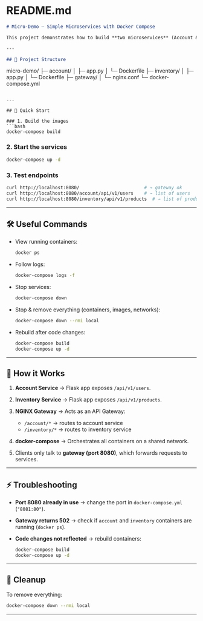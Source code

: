 # README.md

```markdown
# Micro-Demo — Simple Microservices with Docker Compose

This project demonstrates how to build **two microservices** (Account & Inventory), **containerize** them with Docker, and run them together behind a simple **NGINX gateway** using `docker-compose`.

---

## 📂 Project Structure
```

micro-demo/
├─ account/
│  ├─ app.py
│  └─ Dockerfile
├─ inventory/
│  ├─ app.py
│  └─ Dockerfile
├─ gateway/
│  └─ nginx.conf
└─ docker-compose.yml

````

---

## 🚀 Quick Start

### 1. Build the images
```bash
docker-compose build
````

### 2. Start the services

```bash
docker-compose up -d
```

### 3. Test endpoints

```bash
curl http://localhost:8080/                        # → gateway ok
curl http://localhost:8080/account/api/v1/users    # → list of users
curl http://localhost:8080/inventory/api/v1/products  # → list of products
```

---

## 🛠️ Useful Commands

* View running containers:

  ```bash
  docker ps
  ```

* Follow logs:

  ```bash
  docker-compose logs -f
  ```

* Stop services:

  ```bash
  docker-compose down
  ```

* Stop & remove everything (containers, images, networks):

  ```bash
  docker-compose down --rmi local
  ```

* Rebuild after code changes:

  ```bash
  docker-compose build
  docker-compose up -d
  ```

---

## 📖 How it Works

1. **Account Service** → Flask app exposes `/api/v1/users`.
2. **Inventory Service** → Flask app exposes `/api/v1/products`.
3. **NGINX Gateway** → Acts as an API Gateway:

   * `/account/*` → routes to account service
   * `/inventory/*` → routes to inventory service
4. **docker-compose** → Orchestrates all containers on a shared network.
5. Clients only talk to **gateway (port 8080)**, which forwards requests to services.

---

## ⚡ Troubleshooting

* **Port 8080 already in use** → change the port in `docker-compose.yml` (`"8081:80"`).
* **Gateway returns 502** → check if `account` and `inventory` containers are running (`docker ps`).
* **Code changes not reflected** → rebuild containers:

  ```bash
  docker-compose build
  docker-compose up -d
  ```

---

## 🧹 Cleanup

To remove everything:

```bash
docker-compose down --rmi local
```

---

